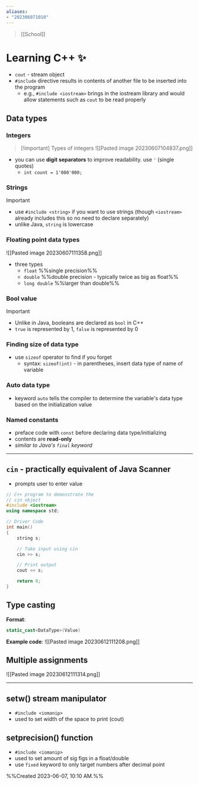 ```yaml
---
aliases: 
- "202306071010"
---
```

> [[School]]

# Learning C++ ✨
- `cout` - stream object
- `#include` directive results in contents of another file to be inserted into the program
	- e.g., `#include <iostream>` brings in the iostream library and would allow statements such as `cout` to be read properly

## Data types
### Integers

> [!important] Types of integers
> ![[Pasted image 20230607104837.png]]

- you can use **digit separators** to improve readability. use `'` (single quotes)
	- `int count = 1'000'000;`


### Strings
> [!important]
> - use `#include <string>` if you want to use strings (though `<iostream>` already includes this so no need to declare separately)
> - unlike Java, `string` is lowercase

### Floating point data types
![[Pasted image 20230607111358.png]]
- three types
	- `float` %%single precision%%
	- `double` %%double precision - typically twice as big as float%%
	- `long double` %%larger than double%%

### Bool value
> [!important]
> - Unlike in Java, booleans are declared as `bool` in C++
> - `true` is represented by 1, `false` is represented by 0

### Finding size of data type
- use `sizeof` operator to find if you forget
	- syntax: `sizeof(int)` - in parentheses, insert data type of name of variable

### Auto data type
- keyword `auto` tells the compiler to determine the variable's data type based on the initialization value

### Named constants
- preface code with `const` before declaring data type/initializing
- contents are **read-only**
- *similar to Java's `final` keyword*

___

## `cin` - practically equivalent of Java Scanner
- prompts user to enter value

```cpp
// C++ program to demonstrate the
// cin object
#include <iostream>
using namespace std;

// Driver Code
int main()
{
	string s;

	// Take input using cin
	cin >> s;

	// Print output
	cout << s;

	return 0;
}

```

## Type casting
**Format**:

```cpp
static_cast<DataType>(Value)
```

**Example code**:
![[Pasted image 20230612111208.png]]


## Multiple assignments
![[Pasted image 20230612111314.png]]


___
## setw() stream manipulator
- `#include <iomanip>`
- used to set width of the space to print (cout)

## setprecision() function
- `#include <iomanip>`
- used to set amount of sig figs in a float/double
- use `fixed` keyword to only target numbers after decimal point

%%Created 2023-06-07, 10:10 AM.%%
